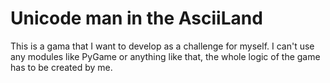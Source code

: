 # Unicode man in the AsciiLand

This is a gama that I want to develop as a challenge for myself.
I can't use any modules like PyGame or anything like that, the whole logic of the game has to be created by me.
